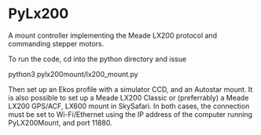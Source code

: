 # PyLx200
A mount controller implementing the Meade LX200 protocol and commanding stepper motors.

To run the code, cd into the python directory and issue

python3 pylx200mount/lx200_mount.py

Then set up an Ekos profile with a simulator CCD, and an Autostar mount.
It is also possible to set up a Meade LX200 Classic or (preferrably) a Meade LX200 GPS/ACF, LX600 mount in SkySafari.
In both cases, the connection must be set to Wi-Fi/Ethernet using the IP address of the computer running PyLX200Mount, and port 11880.